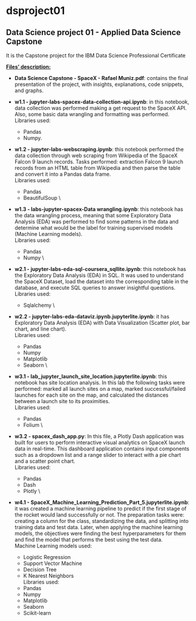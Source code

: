 # dsproject01

## Data Science project 01 - Applied Data Science Capstone

It is the Capstone project for the IBM Data Science Professional Certificate


**<span style="text-decoration:underline;">Files’ description:</span>**



* **Data Science Capstone - SpaceX - Rafael Muniz.pdf**: contains the final presentation of the project, with insights, explanations, code snippets, and graphs.
* **w1.1 - jupyter-labs-spacex-data-collection-api.ipynb**: in this notebook, data collection was performed making a get request to the SpaceX API. Also, some basic data wrangling and formatting was performed.  \
Libraries used: 
    * Pandas 
    * Numpy.
* **w1.2 - jupyter-labs-webscraping.ipynb**: this notebook performed the data collection through web scraping from Wikipedia of the SpaceX Falcon 9 launch records. Tasks performed: extraction Falcon 9 launch records from an HTML table from Wikipedia and then parse the table and convert it into a Pandas data frame. \
Libraries used:
    * Pandas
    * BeautifulSoup \

* **w1.3 - labs-jupyter-spacex-Data wrangling.ipynb**: this notebook has the data wrangling process, meaning that some Exploratory Data Analysis (EDA) was performed to find some patterns in the data and determine what would be the label for training supervised models (Machine Learning models). \
Libraries used:
    * Pandas
    * Numpy \

* **w2.1 - jupyter-labs-eda-sql-coursera_sqllite.ipynb**: this notebook has the Exploratory Data Analysis (EDA) in SQL. It was used to understand the SpaceX Dataset, load the dataset into the corresponding table in the database, and execute SQL queries to answer insightful questions. \
Libraries used:
    * Sqlalchemy \

* **w2.2 - jupyter-labs-eda-dataviz.ipynb.jupyterlite.ipynb**: it has Exploratory Data Analysis (EDA) with Data Visualization (Scatter plot, bar chart, and line chart). \
Libraries used:
    * Pandas
    * Numpy
    * Matplotlib
    * Seaborn \

* **w3.1 - lab_jupyter_launch_site_location.jupyterlite.ipynb**: this notebook has site location analysis. In this lab the following tasks were performed: marked all launch sites on a map, marked successful/failed launches for each site on the map, and calculated the distances between a launch site to its proximities. \
Libraries used:
    * Pandas
    * Folium \

* **w3.2 - spacex_dash_app.py**: In this file, a Plotly Dash application was built for users to perform interactive visual analytics on SpaceX launch data in real-time. This dashboard application contains input components such as a dropdown list and a range slider to interact with a pie chart and a scatter point chart. \
Libraries used:
    * Pandas
    * Dash
    * Plotly \

* **w4.1 - SpaceX_Machine_Learning_Prediction_Part_5.jupyterlite.ipynb**: it was created a machine learning pipeline to predict if the first stage of the rocket would land successfully or not. The preparation tasks were: creating a column for the class, standardizing the data, and splitting into training data and test data. Later, when applying the machine learning models, the objectives were finding the best hyperparameters for them and find the model that performs the best using the test data. \
Machine Learning models used:
    * Logistic Regression
    * Support Vector Machine
    * Decision Tree
    * K Nearest Neighbors
<br>Libraries used:
   * Pandas
   * Numpy
   * Matplotlib
   * Seaborn
   * Scikit-learn
